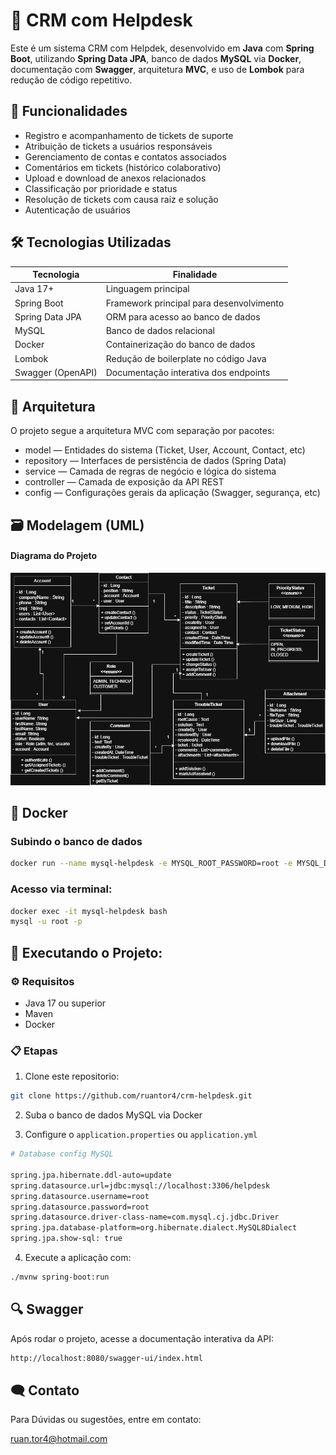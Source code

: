 # 🛒 CRM com Helpdesk

Este é um sistema CRM com Helpdek, desenvolvido em **Java** com **Spring Boot**, utilizando **Spring Data JPA**, banco de dados **MySQL** via **Docker**, documentação com **Swagger**, arquitetura **MVC**, e uso de **Lombok** para redução de código repetitivo.

## 📌 Funcionalidades

- Registro e acompanhamento de tickets de suporte
- Atribuição de tickets a usuários responsáveis
- Gerenciamento de contas e contatos associados
- Comentários em tickets (histórico colaborativo)
- Upload e download de anexos relacionados
- Classificação por prioridade e status
- Resolução de tickets com causa raiz e solução
- Autenticação de usuários

## 🛠️ Tecnologias Utilizadas

| Tecnologia        | Finalidade                                  |
|-------------------|---------------------------------------------|
| Java 17+          | Linguagem principal                         |
| Spring Boot       | Framework principal para desenvolvimento    |
| Spring Data JPA   | ORM para acesso ao banco de dados           |
| MySQL             | Banco de dados relacional                   |
| Docker            | Containerização do banco de dados           |
| Lombok            | Redução de boilerplate no código Java       |
| Swagger (OpenAPI) | Documentação interativa dos endpoints       |

## 🧱 Arquitetura

O projeto segue a arquitetura MVC com separação por pacotes:

- model — Entidades do sistema (Ticket, User, Account, Contact, etc)
- repository — Interfaces de persistência de dados (Spring Data)
- service — Camada de regras de negócio e lógica do sistema
- controller — Camada de exposição da API REST
- config — Configurações gerais da aplicação (Swagger, segurança, etc)

## 🗃️ Modelagem (UML)
#### Diagrama do Projeto
![Diagrama do Projeto](docs/crm-helpdesk.drawio.png)


## 🐳 Docker

### Subindo o banco de dados

```bash
docker run --name mysql-helpdesk -e MYSQL_ROOT_PASSWORD=root -e MYSQL_DATABASE=helpdesk -p 3306:3306 -d mysql:8.0
```

### Acesso via terminal:

```bash
docker exec -it mysql-helpdesk bash
mysql -u root -p
```

## 🚀 Executando o Projeto:

### ⚙️ Requisitos

-   Java 17 ou superior
-   Maven
-   Docker
 
### 📋 Etapas   
1. Clone este repositorio:

 ```bash
git clone https://github.com/ruantor4/crm-helpdesk.git
```

2.   Suba o banco de dados MySQL via Docker
    
3.   Configure o `application.properties` ou `application.yml`

   ```bash
# Database config MySQL

spring.jpa.hibernate.ddl-auto=update
spring.datasource.url=jdbc:mysql://localhost:3306/helpdesk
spring.datasource.username=root
spring.datasource.password=root
spring.datasource.driver-class-name=com.mysql.cj.jdbc.Driver
spring.jpa.database-platform=org.hibernate.dialect.MySQL8Dialect
spring.jpa.show-sql: true
```

    
4.   Execute a aplicação com:


 ```bash
./mvnw spring-boot:run
```

## 🔍 Swagger
Após rodar o projeto, acesse a documentação interativa da API:
 
 ```bash
http://localhost:8080/swagger-ui/index.html
```

## 🗨️ Contato

Para Dúvidas ou sugestões, entre em contato: 

ruan.tor4@hotmail.com
